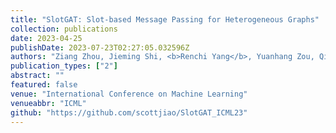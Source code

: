 ```yaml
---
title: "SlotGAT: Slot-based Message Passing for Heterogeneous Graphs"
collection: publications
date: 2023-04-25
publishDate: 2023-07-23T02:27:05.032596Z
authors: "Ziang Zhou, Jieming Shi, <b>Renchi Yang</b>, Yuanhang Zou, Qing Li"
publication_types: ["2"]
abstract: ""
featured: false
venue: "International Conference on Machine Learning"
venueabbr: "ICML"
github: "https://github.com/scottjiao/SlotGAT_ICML23"
---
```

